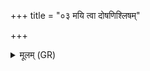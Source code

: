 +++
title = "०३ मयि त्वा दोषणिश्लिषम्"

+++
<details><summary>मूलम् (GR)</summary>

मयि त्वा दोषणिश्लिषं  
कृणोमि हृदयश्लिषम् ।  
यथा मम क्रताव् असो  
ममासश् चेद् असीद् अपि ॥
</details>